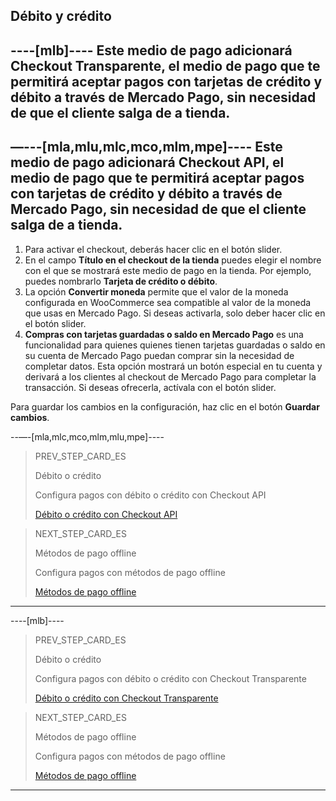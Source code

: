 ## Débito y crédito

----[mlb]----
Este medio de pago adicionará Checkout Transparente, el medio de pago que te permitirá aceptar pagos con tarjetas de crédito y débito a través de Mercado Pago, sin necesidad de que el cliente salga de a tienda. 
------------

—---[mla,mlu,mlc,mco,mlm,mpe]----
Este medio de pago adicionará Checkout API, el medio de pago que te permitirá aceptar pagos con tarjetas de crédito y débito a través de Mercado Pago, sin necesidad de que el cliente salga de a tienda. 
------------

1. Para activar el checkout, deberás hacer clic en el botón slider.
2. En el campo **Título en el checkout de la tienda** puedes elegir el nombre con el que se mostrará este medio de pago en la tienda. Por ejemplo, puedes nombrarlo **Tarjeta de crédito o débito**.
3. La opción **Convertir moneda** permite que el valor de la moneda configurada en WooCommerce sea compatible al valor de la moneda que usas en Mercado Pago. Si deseas activarla, solo deber hacer clic en el botón slider. 
4. **Compras con tarjetas guardadas o saldo en Mercado Pago** es una funcionalidad para quienes quienes tienen tarjetas guardadas o saldo en su cuenta de Mercado Pago puedan comprar sin la necesidad de completar datos. Esta opción mostrará un botón especial en tu cuenta y derivará a los clientes al checkout de Mercado Pago para completar la transacción. Si deseas ofrecerla, actívala con el botón slider.

Para guardar los cambios en la configuración, haz clic en el botón **Guardar cambios**.

--—-[mla,mlc,mco,mlm,mlu,mpe]----
> PREV_STEP_CARD_ES
>
> Débito o crédito
>
> Configura pagos con débito o crédito con Checkout API
>
> [Débito o crédito con Checkout API](/developers/es/docs/woocommerce/payments-configuration/credit-debit)

> NEXT_STEP_CARD_ES
>
> Métodos de pago offline
>
> Configura pagos con métodos de pago offline
>
> [Métodos de pago offline](/developers/es/docs/woocommerce/payments-configuration/offline-payments)
------------

----[mlb]----
> PREV_STEP_CARD_ES
>
> Débito o crédito
>
> Configura pagos con débito o crédito con Checkout Transparente
>
> [Débito o crédito con Checkout Transparente](/developers/es/docs/woocommerce/payments-configuration/credit-debit)

> NEXT_STEP_CARD_ES
>
> Métodos de pago offline
>
> Configura pagos con métodos de pago offline
>
> [Métodos de pago offline](/developers/es/docs/woocommerce/payments-configuration/offline-payments)
------------

